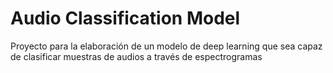 # Audio Classification Model
Proyecto para la elaboración de un modelo de deep learning que sea capaz de clasificar muestras de audios a través de espectrogramas
